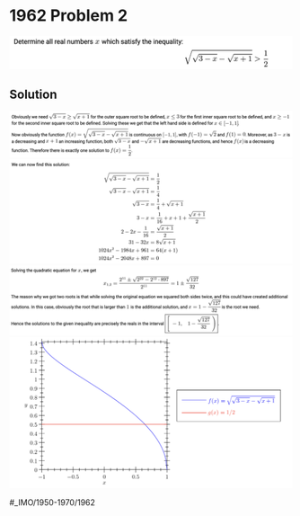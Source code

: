 # 1962 Problem 2
![](1962%20Problem%202/image.png)

## Solution
![](1962%20Problem%202/image%202.png)
![](1962%20Problem%202/image%203.png)
![](1962%20Problem%202/image%204.png)
![](1962%20Problem%202/image%205.png)



















#_IMO/1950-1970/1962